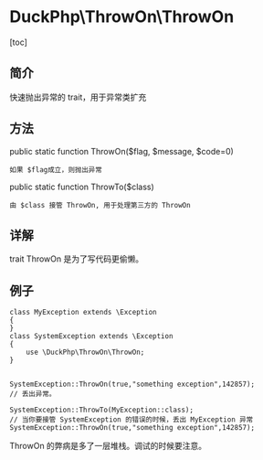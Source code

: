 # DuckPhp\ThrowOn\ThrowOn
[toc]

## 简介
快速抛出异常的 trait，用于异常类扩充

## 方法
public static function ThrowOn($flag, $message, $code=0)

    如果 $flag成立，则抛出异常
public static function ThrowTo($class)

    由 $class 接管 ThrowOn, 用于处理第三方的 ThrowOn
## 详解

trait ThrowOn 是为了写代码更偷懒。


## 例子
```
class MyException extends \Exception
{
}
class SystemException extends \Exception
{
    use \DuckPhp\ThrowOn\ThrowOn;
}


SystemException::ThrowOn(true,"something exception",142857);
// 丢出异常。

SystemException::ThrowTo(MyException::class);
// 当你要接管 SystemException 的错误的时候，丢出 MyException 异常
SystemException::ThrowOn(true,"something exception",142857);

```

ThrowOn 的弊病是多了一层堆栈。调试的时候要注意。

